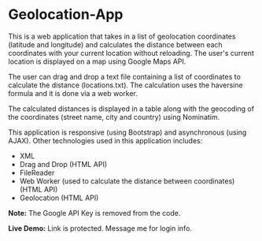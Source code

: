 # Geolocation-App

This is a web application that takes in a list of geolocation coordinates (latitude and longitude) and calculates the distance between each coordinates with your current location without reloading. The user's current location is displayed on a map using Google Maps API.

The user can drag and drop a text file containing a list of coordinates to calculate the distance (locations.txt). The calculation uses the haversine formula and it is done via a web worker.

The calculated distances is displayed in a table along with the geocoding of the coordinates (street name, city and country) using Nominatim.

This application is responsive (using Bootstrap) and asynchronous (using AJAX).
Other technologies used in this application includes:
- XML
- Drag and Drop (HTML API)
- FileReader
- Web Worker (used to calculate the distance between coordinates) (HTML API)
- Geolocation (HTML API)


**Note:** The Google API Key is removed from the code.  

**Live Demo:** Link is protected. Message me for login info.
